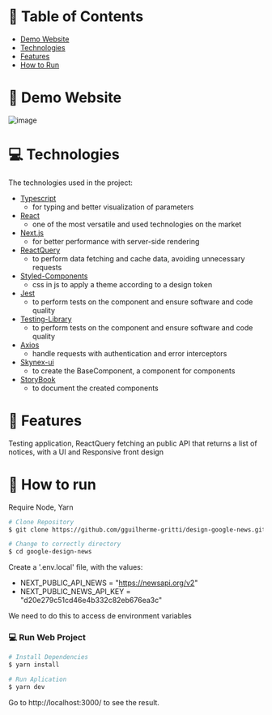 # :pushpin: Table of Contents

- [Demo Website](#eyes-demo-website)
- [Technologies](#computer-technologies)
- [Features](#rocket-features)
- [How to Run](#construction_worker-how-to-run)

# :eyes: Demo Website

![image](https://github.com/gguilherme-gritti/gguilherme-gritti/assets/78884167/b5da3751-7260-4e5c-a867-d91775c3824d)

# :computer: Technologies

The technologies used in the project:

- [Typescript](https://www.typescriptlang.org/)
  - for typing and better visualization of parameters
- [React](https://reactjs.org/)
  - one of the most versatile and used technologies on the market
- [Next.js](https://nextjs.org/)
  - for better performance with server-side rendering
- [ReactQuery](https://react-query-v3.tanstack.com)
  - to perform data fetching and cache data, avoiding unnecessary requests
- [Styled-Components](https://styled-components.com)
  - css in js to apply a theme according to a design token
- [Jest](https://jestjs.io/pt-BR/)
  - to perform tests on the component and ensure software and code quality
- [Testing-Library](https://testing-library.com)
  - to perform tests on the component and ensure software and code quality
- [Axios](https://axios-http.com)
  - handle requests with authentication and error interceptors
- [Skynex-ui](https://skynexui.dev)
  - to create the BaseComponent, a component for components
- [StoryBook](https://storybook.js.org/addons/@storybook/addon-styling)
  - to document the created components

# :rocket: Features

Testing application, ReactQuery fetching an public API that returns a list of notices, with a UI and Responsive front design

# :construction_worker: How to run

Require Node, Yarn

```bash
# Clone Repository
$ git clone https://github.com/gguilherme-gritti/design-google-news.git
```

```bash
# Change to correctly directory
$ cd google-design-news
```

Create a '.env.local' file, with the values:

- NEXT_PUBLIC_API_NEWS = "https://newsapi.org/v2"
- NEXT_PUBLIC_NEWS_API_KEY = "d20e279c51cd46e4b332c82eb676ea3c"

We need to do this to access de environment variables

### 💻 Run Web Project

```bash
# Install Dependencies
$ yarn install

# Run Aplication
$ yarn dev
```

Go to http://localhost:3000/ to see the result.
